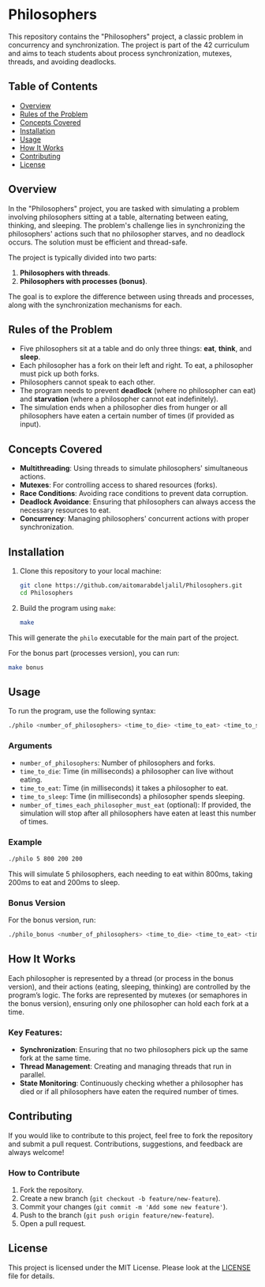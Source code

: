 # Philosophers

This repository contains the "Philosophers" project, a classic problem in concurrency and synchronization. The project is part of the 42 curriculum and aims to teach students about process synchronization, mutexes, threads, and avoiding deadlocks.

## Table of Contents

- [Overview](#overview)
- [Rules of the Problem](#rules-of-the-problem)
- [Concepts Covered](#concepts-covered)
- [Installation](#installation)
- [Usage](#usage)
- [How It Works](#how-it-works)
- [Contributing](#contributing)
- [License](#license)

## Overview

In the "Philosophers" project, you are tasked with simulating a problem involving philosophers sitting at a table, alternating between eating, thinking, and sleeping. The problem's challenge lies in synchronizing the philosophers' actions such that no philosopher starves, and no deadlock occurs. The solution must be efficient and thread-safe.

The project is typically divided into two parts:
1. **Philosophers with threads**.
2. **Philosophers with processes (bonus)**.

The goal is to explore the difference between using threads and processes, along with the synchronization mechanisms for each.

## Rules of the Problem

- Five philosophers sit at a table and do only three things: **eat**, **think**, and **sleep**.
- Each philosopher has a fork on their left and right. To eat, a philosopher must pick up both forks.
- Philosophers cannot speak to each other.
- The program needs to prevent **deadlock** (where no philosopher can eat) and **starvation** (where a philosopher cannot eat indefinitely).
- The simulation ends when a philosopher dies from hunger or all philosophers have eaten a certain number of times (if provided as input).

## Concepts Covered

- **Multithreading**: Using threads to simulate philosophers' simultaneous actions.
- **Mutexes**: For controlling access to shared resources (forks).
- **Race Conditions**: Avoiding race conditions to prevent data corruption.
- **Deadlock Avoidance**: Ensuring that philosophers can always access the necessary resources to eat.
- **Concurrency**: Managing philosophers' concurrent actions with proper synchronization.

## Installation

1. Clone this repository to your local machine:

   ```bash
   git clone https://github.com/aitomarabdeljalil/Philosophers.git
   cd Philosophers
   ```

2. Build the program using `make`:

   ```bash
   make
   ```

This will generate the `philo` executable for the main part of the project.

For the bonus part (processes version), you can run:

```bash
make bonus
```

## Usage

To run the program, use the following syntax:

```bash
./philo <number_of_philosophers> <time_to_die> <time_to_eat> <time_to_sleep> [number_of_times_each_philosopher_must_eat]
```

### Arguments

- `number_of_philosophers`: Number of philosophers and forks.
- `time_to_die`: Time (in milliseconds) a philosopher can live without eating.
- `time_to_eat`: Time (in milliseconds) it takes a philosopher to eat.
- `time_to_sleep`: Time (in milliseconds) a philosopher spends sleeping.
- `number_of_times_each_philosopher_must_eat` (optional): If provided, the simulation will stop after all philosophers have eaten at least this number of times.

### Example

```bash
./philo 5 800 200 200
```

This will simulate 5 philosophers, each needing to eat within 800ms, taking 200ms to eat and 200ms to sleep.

### Bonus Version

For the bonus version, run:

```bash
./philo_bonus <number_of_philosophers> <time_to_die> <time_to_eat> <time_to_sleep> [number_of_times_each_philosopher_must_eat]
```

## How It Works

Each philosopher is represented by a thread (or process in the bonus version), and their actions (eating, sleeping, thinking) are controlled by the program’s logic. The forks are represented by mutexes (or semaphores in the bonus version), ensuring only one philosopher can hold each fork at a time.

### Key Features:
- **Synchronization**: Ensuring that no two philosophers pick up the same fork at the same time.
- **Thread Management**: Creating and managing threads that run in parallel.
- **State Monitoring**: Continuously checking whether a philosopher has died or if all philosophers have eaten the required number of times.

## Contributing

If you would like to contribute to this project, feel free to fork the repository and submit a pull request. Contributions, suggestions, and feedback are always welcome!

### How to Contribute

1. Fork the repository.
2. Create a new branch (`git checkout -b feature/new-feature`).
3. Commit your changes (`git commit -m 'Add some new feature'`).
4. Push to the branch (`git push origin feature/new-feature`).
5. Open a pull request.

## License

This project is licensed under the MIT License. Please look at the [LICENSE](LICENSE) file for details.

